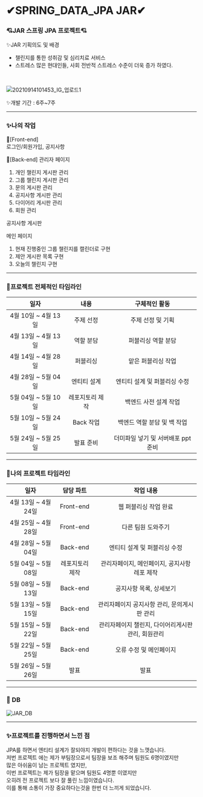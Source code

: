 # ✔SPRING_DATA_JPA JAR✔ 
### 💘JAR 스프링 JPA 프로젝트💘
✨JAR 기획의도 및 배경
- 챌린지를 통한 성취감 및 심리치료 서비스 <br>
- 스트레스 많은 현대인들, 사회 전반적 스트레스 수준이 더욱 증가 하였다. <br>
 <br>
 
![20210914101453_IG_업로드1](https://github.com/jsp-project-jar/JPA-Project-JAR/assets/105718043/7b68e243-d9b6-4346-b14c-e7214f1b3334)


✨개발 기간 : 6주~7주 <br>

----------------------------------------------------------------------------------------------------------------------
### ✨나의 작업<br>
🎈[Front-end]
<br>
로그인/회원가입, 공지사항

🎈[Back-end]
관리자 페이지<br>
1. 개인 챌린지 게시판 관리
2. 그룹 챌린지 게시판 관리
3. 문의 게시판 관리
4. 공지사항 게시판 관리
5. 다이어리 게시판 관리
6. 회원 관리 

공지사항 게시판<br>


메인 페이지
1. 현재 진행중인 그룹 챌린지를 캘린더로 구현
2. 제안 게시판 목록 구현
3. 오늘의 챌린지 구현

------------------------------------------------------------------------------------------------------------------------------------------------------------
### 🎈프로젝트 전체적인 타임라인<br>
|일자|내용|구체적인 활동|
|:---------:|:--------:|:-------:|
|4월 10일 ~ 4월 13일|주제 선정| 주제 선정 및 기획 |
|4월 13일 ~ 4월 13일|역할 분담| 퍼블리싱 역할 분담 |
|4월 14일 ~ 4월 28일 | 퍼블리싱 | 맡은 퍼블리싱 작업 |
|4월 28일 ~ 5월 04일| 엔티티 설계 | 엔티티 설계 및 퍼블리싱 수정 |
|5월 04일 ~ 5월 10일 | 레포지토리 제작 | 백엔드 사전 설계 작업 |
|5월 10일 ~ 5월 24일|Back 작업|백엔드 역할 분담 및 백 작업|
|5월 24일 ~ 5월 25일|발표 준비| 더미파일 넣기 및 서버배포 ppt 준비|

-------------------------------------------------------------------------------------------------------------------------------------------------------------
### 🎈나의 프로젝트 타임라인<br>
|일자|담당 파트|작업 내용|
|:---------:|:--------:|:-----------:|
|4월 13일 ~ 4월 24일|Front-end| 웹 퍼블리싱 작업 완료 |
|4월 25일 ~ 4월 28일|Front-end| 다른 팀원 도와주기|
|4월 28일 ~ 5월 04일| Back-end | 엔티티 설계 및 퍼블리싱 수정 |
|5월 04일 ~ 5월 08일 | 레포지토리 제작 | 관리자페이지, 메인페이지, 공지사항 레포 제작 |
|5월 08일 ~ 5월 13일|Back-end| 공지사항 목록, 상세보기 |
|5월 13일 ~ 5월 15일|Back-end| 관리자페이지 공지사항 관리, 문의게시판 관리 |
|5월 15일 ~ 5월 22일|Back-end| 관리자페이지 챌린지, 다이어리게시판 관리, 회원관리 |
|5월 22일 ~ 5월 25일 | Back-end | 오류 수정 및 메인페이지 |
|5월 26일 ~ 5월 26일 | 발표 | 발표 |

-------------------------------------------------------------------------------------
### 🏢 DB
![JAR_DB](https://github.com/jsp-project-jar/JPA-Project-JAR/assets/105718043/c38d05b1-5ee6-4f4b-9d47-cffcb78cd4c1)

-------------------------------------------------------------------------------------------------------------------------------------------------------------

### ✨프로젝트를 진행하면서 느낀 점<br>
JPA를 하면서 엔티티 설계가 잘되야지 개발이 편하다는 것을 느꼇습니다.<br>
저번 프로젝트 에는 제가 부팀장으로서 팀장을 보조 해주며 팀원도 6명이였지만<br>
많은 아쉬움이 남는 프로젝트 였지만,<br>
이번 프로젝트는 제가 팀장을 맡으며 팀원도 4명뿐 이였지만 <br>
오히려 전 프로젝트 보다 잘 풀린 느낌이였습니다. <br>
이를 통해 소통이 가장 중요하다는것을 한번 더 느끼게 되었습니다.

